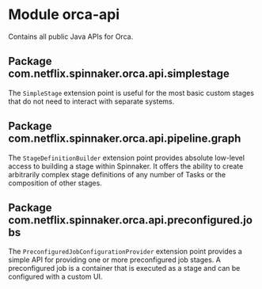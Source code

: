 # Module orca-api

Contains all public Java APIs for Orca.

## Package com.netflix.spinnaker.orca.api.simplestage

The `SimpleStage` extension point is useful for the most basic custom stages that do not need to interact with separate systems.

## Package com.netflix.spinnaker.orca.api.pipeline.graph

The `StageDefinitionBuilder` extension point provides absolute low-level access to building a stage within Spinnaker.
It offers the ability to create arbitrarily complex stage definitions of any number of Tasks or the composition of other stages.

## Package com.netflix.spinnaker.orca.api.preconfigured.jobs

The `PreconfiguredJobConfigurationProvider` extension point provides a simple API for providing one or more preconfigured job stages.
A preconfigured job is a container that is executed as a stage and can be configured with a custom UI.
